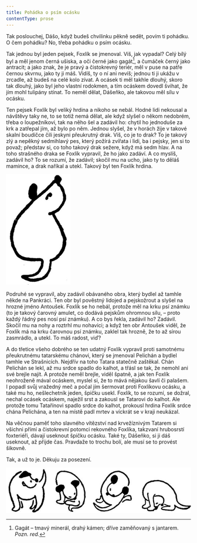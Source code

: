 ```yaml
---
title: Pohádka o psím ocásku
contentType: prose
---
```


<section>

Tak poslouchej, Dášo, když budeš chvilinku pěkně sedět, povím ti pohádku. O čem pohádku? No, třeba pohádku o psím ocásku.

Tak jednou byl jeden pejsek, Foxlík se jmenoval. Víš, jak vypadal? Celý bílý byl a měl jenom černá ušiska, a oči černé jako gagát[^3], a čumáček černý jako antracit; a jako znak, že je pravý a čistokrevný teriér, měl v puse na patře černou skvrnu, jako ty ji máš. Vidíš, ty o ní ani nevíš; jednou ti ji ukážu v zrcadle, až budeš na celé kolo zívat. A ocásek ti měl takhle dlouhý, skoro tak dlouhý, jako byl jeho vlastní rodokmen, a tím ocáskem dovedl švihat, že jím mohl tulipány stínat. To neměl dělat, Dášeňko, ale takovou měl sílu v ocásku.

Ten pejsek Foxlík byl veliký hrdina a nikoho se nebál. Hodné lidi nekousal a návštěvy taky ne, to se totiž nemá dělat, ale když slyšel o někom nedobrém, třeba o loupežníkovi, tak na něho šel a zadávil ho: chytil ho jednoduše za krk a zatřepal jím, až bylo po něm. Jednou slyšel, že v horách žije v takové skalní boudičce čili jeskyni přeukrutný drak. Víš, co je to drak? To je takový zlý a nepěkný sedmihlavý pes, který požírá zvířata i lidi, ba i pejsky, jen si to považ; představ si, co toho takový drak sežere, když má sedm hlav. A na toho strašného draka se Foxlík vypravil, že ho jako zadáví. A co myslíš, zadávil ho? To se rozumí, že zadávil; skočil mu na ucho, jako ty to děláš mamince, a drak naříkal a utekl. Takový byl ten Foxlík hrdina.

![dasenka_ilustrace_044](./resources/dasenka_ilustrace_044.jpg)  

Podruhé se vypravil, aby zadávil obávaného obra, který bydlel až tamhle někde na Pankráci. Ten obr byl pověstný lidojed a pejskožrout a slyšel na hrozné jméno Antoušek. Foxlík se ho nebál, protože měl na krku psí známku (to je takový čarovný amulet, co dodává pejskům ohromnou sílu, – proto každý řádný pes nosí psí známku). A co bys řekla, zadávil ho? Zadávil. Skočil mu na nohy a roztrhl mu nohavici; a když ten obr Antoušek viděl, že Foxlík má na krku čarovnou psí známku, zaklel tak hrozně, že to až sírou zasmrádlo, a utekl. To máš radost, viď?

A do třetice všeho dobrého se ten udatný Foxlík vypravil proti samotnému přeukrutnému tatarskému chánovi, který se jmenoval Pelichán a bydlel tamhle ve Strašnicích. Nejdřív na toho Tatara statečně zaštěkal. Chán Pelichán se lekl, až mu srdce spadlo do kalhot, a třásl se tak, že nemohl ani své brejle najít. A protože neměl brejle, viděl špatně, a jak ten Foxlík neohroženě mával ocáskem, myslel si, že to mává nějakou šavlí či palašem. I popadl svůj vražedný meč a počal jím šermovat proti Foxlíkovu ocásku, a také mu ho, nešlechetník jeden, špičku usekl. Foxlík, to se rozumí, se dožral, nechal ocásek ocáskem, naježil srst a zakousl se Tatarovi do kalhot. Ale protože tomu Tatařínovi spadlo srdce do kalhot, prokousl hrdina Foxlík srdce chána Pelichána, a ten na místě padl mrtev a víckrát se v kraji neukázal.

Na věčnou paměť toho slavného vítězství nad krvežíznivým Tatarem si všichni přímí a čistokrevní potomci rekovného Foxlíka, takzvaní hrubosrstí foxteriéři, dávají useknout špičku ocásku. Také ty, Dášeňko, si ji dáš useknout, až přijde čas. Pravdaže to trochu bolí, ale musí se to provést šikovně.

Tak, a už to je. Děkuju za posezení.

![dasenka_ilustrace_045](./resources/dasenka_ilustrace_045.jpg)

</section>

[^1]: Bis, repete a da capo (ital.) – v hudebním názvosloví dvakrát, opakuj od začátku. _Pozn. red._

[^2]: Infighting (angl.) – boj zblízka (např. v boxu). _Pozn. red._

[^3]: Gagát – tmavý minerál, drahý kámen; dříve zaměňovaný s jantarem. _Pozn. red._
